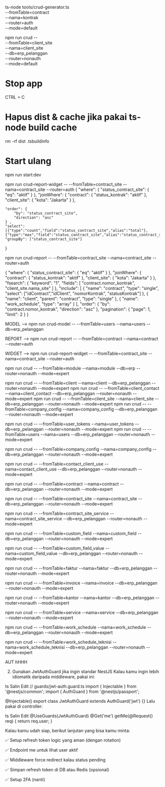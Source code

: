 ts-node tools/crud-generator.ts \
  --fromTable=contract \
  --nama=kontrak \
  --router=auth \
  --mode=default

npm run crud -- \
  --fromTable=client_site \
  --nama=client_site \
  --db=erp_pelanggan \
  --router=nonauth \
  --mode=default


# Stop app
CTRL + C

# Hapus dist & cache jika pakai ts-node build cache
rm -rf dist .tsbuildinfo

# Start ulang
npm run start:dev

npm run crud-report-widget -- --fromTable=contract_site --nama=contract_site --router=auth
{
    "where": {
        "status_contract_site": { "eq": "aktif" }
    },
    "joinWhere": {
        "contract": {
            "status_kontrak": "aktif"
        },
        "client_site": {
            "kota": "Jakarta"
        }
    },
     
    "order": {
        "by": "status_contract_site",
        "direction": "asc"
    } ,
    "select": [{"type":"count","field":"status_contract_site","alias":"total"}, {"type":"max","field":"status_contract_site","alias":"status_contract_site"}],
    "groupBy": ["status_contract_site"]
}

npm run crud-report -- --fromTable=contract_site --nama=contract_site --router=auth

{
    "where": {
        "status_contract_site": { "eq": "aktif" }
    },
    "joinWhere": {
        "contract": {
            "status_kontrak": "aktif"
        },
        "client_site": {
            "kota": "Jakarta"
        }
    },
    "fsearch": {
        "keyword": "1",
        "fields": [
            "contract.nomor_kontrak",
            "client_site.nama_site"
        ]
    },
    "include": [
        {
            "name": "contract",
            "type": "single",
            "select": ["idContract","idClient", "nomorKontrak", "statusKontrak"]
        },
        {
            "name": "client",
            "parent": "contract",
            "type": "single"
        },
        {
            "name": "work_schedule",
            "type": "array"
        }
    ],
    "order": {
        "by": "contract.nomor_kontrak",
        "direction": "asc"
    },
    "pagination": {
        "page": 1,
        "limit": 2
    }
}

MODEL -->
npm run crud-model -- --fromTable=users --nama=users --db=erp_pelanggan

REPORT -->
npm run crud-report -- --fromTable=contract --nama=contract --router=auth

WIDGET -->
npm run crud-report-widget -- --fromTable=contract_site --nama=contract_site --router=auth


npm run crud -- --fromTable=module --nama=module --db=erp --router=nonauth --mode=expert  

npm run crud -- --fromTable=client --nama=client --db=erp_pelanggan --router=nonauth --mode=expert
npm run crud -- --fromTable=client_contact --nama=client_contact --db=erp_pelanggan --router=nonauth --mode=expert
npm run crud -- --fromTable=client_site --nama=client_site --db=erp_pelanggan --router=nonauth --mode=expert
npm run crud -- --fromTable=company_config --nama=company_config --db=erp_pelanggan --router=nonauth --mode=expert 

npm run crud -- --fromTable=user_tokens --nama=user_tokens --db=erp_pelanggan --router=nonauth --mode=expert
npm run crud -- --fromTable=users --nama=users --db=erp_pelanggan --router=nonauth --mode=expert

npm run crud -- --fromTable=company_config --nama=company_config --db=erp_pelanggan --router=nonauth --mode=expert

npm run crud -- --fromTable=contact_client_use --nama=contact_client_use --db=erp_pelanggan --router=nonauth --mode=expert

npm run crud -- --fromTable=contract --nama=contract --db=erp_pelanggan --router=nonauth --mode=expert

npm run crud -- --fromTable=contract_site --nama=contract_site --db=erp_pelanggan --router=nonauth --mode=expert

npm run crud -- --fromTable=contract_site_service --nama=contract_site_service --db=erp_pelanggan --router=nonauth --mode=expert

npm run crud -- --fromTable=custom_field --nama=custom_field --db=erp_pelanggan --router=nonauth --mode=expert

npm run crud -- --fromTable=custom_field_value --nama=custom_field_value --db=erp_pelanggan --router=nonauth --mode=expert

npm run crud -- --fromTable=faktur --nama=faktur --db=erp_pelanggan --router=nonauth --mode=expert

npm run crud -- --fromTable=invoice --nama=invoice --db=erp_pelanggan --router=nonauth --mode=expert

npm run crud -- --fromTable=kantor --nama=kantor --db=erp_pelanggan --router=nonauth --mode=expert

npm run crud -- --fromTable=service --nama=service --db=erp_pelanggan --router=nonauth --mode=expert

npm run crud -- --fromTable=work_schedule --nama=work_schedule --db=erp_pelanggan --router=nonauth --mode=expert

npm run crud -- --fromTable=work_schedule_teknisi --nama=work_schedule_teknisi --db=erp_pelanggan --router=nonauth --mode=expert






AUT hHHH

2. Gunakan JwtAuthGuard jika ingin standar NestJS
Kalau kamu ingin lebih idiomatik daripada middleware, pakai ini:

ts
Salin
Edit
// guards/jwt-auth.guard.ts
import { Injectable } from '@nestjs/common';
import { AuthGuard } from '@nestjs/passport';

@Injectable()
export class JwtAuthGuard extends AuthGuard('jwt') {}
Lalu pakai di controller:

ts
Salin
Edit
@UseGuards(JwtAuthGuard)
@Get('me')
getMe(@Request() req) {
  return req.user;
}

Kalau kamu udah siap, berikut lanjutan yang bisa kamu minta:

 ✅ Setup refresh token logic yang aman (dengan rotation)

 ✅ Endpoint me untuk lihat user aktif

 ✅ Middleware force redirect kalau status pending

 ✅ Simpan refresh token di DB atau Redis (opsional)

 ✅ Setup 2FA (nanti)